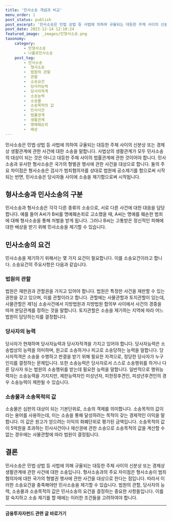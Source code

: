 ```yaml
---
title: '민사소송 개념과 비교'
menu_order: 1
post_status: publish
post_excerpt: '민사소송은 민법 상법 등 사법에 의하여 규율되는 대등한 주체 사이의 신분상 또는 경제상 생활관계에 관한 사건에 대한 소송을 말합니다. 사법상의 생활관계가 모두 민사소송의 대상이 되는 것은 아니고 대등한 주체 사이의 법률관계에 관한 것이어야 합니다. 민사소송과 유사한 형사소송은 국가의 형벌권 행사에 관한 사건을 대상으로 합니다. 둘의 주요 차이점은 형사소송은 검사가 범죄혐의자를 상대로 법원에 공소제기를 함으로써 시작되는 반면, 민사소송은 당사자들 사이에 소송을 제기함으로써 시작됩니다.'
post_date: 2023-12-14 12:10:24
featured_image: _images/민형사소송.png
taxonomy:
    category:
        - 민형사소송
        - 나홀로민사소송
    post_tag:
        - 민사소송
        -  형사소송
        -  법원의 관할
        -  관할
        -  소송요건
        -  당사자능력
        -  당사자적격
        -  소송능력
        -  소송물
        -  소송목적의 값
        -  민사사건
        -  법률관계
        -  생활관계
        -  명예훼손죄
        -  배상
---
```



민사소송은 민법·상법 등 사법에 의하여 규율되는 대등한 주체 사이의 신분상 또는 경제상 생활관계에 관한 사건에 대한 소송을 말합니다. 사법상의 생활관계가 모두 민사소송의 대상이 되는 것은 아니고 대등한 주체 사이의 법률관계에 관한 것이어야 합니다. 민사소송과 유사한 형사소송은 국가의 형벌권 행사에 관한 사건을 대상으로 합니다. 둘의 주요 차이점은 형사소송은 검사가 범죄혐의자를 상대로 법원에 공소제기를 함으로써 시작되는 반면, 민사소송은 당사자들 사이에 소송을 제기함으로써 시작됩니다.

## 형사소송과 민사소송의 구분

민사소송과 형사소송은 각각 다른 종류의 소송으로, 서로 다른 사건에 대한 대응을 담당합니다. 예를 들어 A씨가 B씨를 명예훼손죄로 고소했을 때, A씨는 명예를 훼손한 범죄에 대해 형사소송을 통해 처벌을 받게 됩니다. 그러나 B씨는 고통받은 정신적인 피해에 대한 배상을 받기 위해 민사소송을 제기할 수 있습니다.

## 민사소송의 요건

민사소송을 제기하기 위해서는 몇 가지 요건이 필요합니다. 이를 소송요건이라고 합니다. 소송요건의 주요사항은 다음과 같습니다.

### 법원의 관할

법원은 재판권과 관할권을 가지고 있어야 합니다. 법원은 특정한 사건을 재판할 수 있는 권한을 갖고 있으며, 이를 관할이라고 합니다. 관할에는 사물관할과 토지관할이 있는데, 사물관할은 제1심 소송사건에서 지방법원과 지방법원 합의부 사이에서 사건의 경중을 따져 분담관계를 정하는 것을 말합니다. 토지관할은 소송을 제기하는 지역에 따라 어느 법원이 담당하는지를 결정합니다.

### 당사자의 능력

당사자가 현재하며 당사자능력과 당사자적격을 가지고 있어야 합니다. 당사자능력은 소송법상의 능력을 의미하며, 원고로 소송하거나 피고로 소송당하는 능력을 말합니다. 당사자적격은 소송을 수행하고 판결을 받기 위해 필요한 자격으로, 정당한 당사자가 누구인지를 결정하는 문제입니다. 또한 소송능력은 당사자로서 스스로 소송행위를 하거나 다른 당사자 또는 법원의 소송행위를 받는데 필요한 능력을 말합니다. 일반적으로 행위능력자는 소송능력을 가지지만, 제한능력자인 미성년자, 피한정후견인, 피성년후견인의 경우 소송능력이 제한될 수 있습니다.

### 소송물과 소송목적의 값

소송물은 심판의 대상이 되는 기본단위로, 소송의 객체를 의미합니다. 소송목적의 값이라는 용어를 사용하는데, 이는 소송을 통해 달성하려는 목적이 갖는 경제적인 이익을 말합니다. 이 값은 원고가 얻으려는 이익의 화폐단위로 평가된 금액입니다. 소송목적의 값이 5억원을 초과하는 민사사건이나 재산권에 관한 소송으로 소송목적의 값을 계산할 수 없는 경우에는 사물관할에 따라 법원이 결정됩니다.

## 결론

민사소송은 민법·상법 등 사법에 의해 규율되는 대등한 주체 사이의 신분상 또는 경제상 생활관계에 관한 사건에 대한 소송입니다. 형사소송과의 주요 차이점은 형사소송이 범죄혐의자에 대한 국가의 형벌권 행사에 관한 사건을 대상으로 한다는 점입니다. 따라서 이러한 소송요건을 충족해야만 민사소송을 제기할 수 있습니다. 법원의 관할, 당사자의 능력, 소송물과 소송목적의 값은 민사소송의 요건을 결정하는 중요한 사항들입니다. 이를 잘 숙지하고 소송 제기를 할 때에는 이러한 조건들을 고려하여야 합니다.
<!-- wp:separator -->
<hr class="wp-block-separator has-alpha-channel-opacity"/>
<!-- /wp:separator -->

<!-- wp:group {"backgroundColor":"base","layout":{"type":"constrained"}} -->
<div class="wp-block-group has-base-background-color has-background"><!-- wp:paragraph {"align":"center","fontSize":"medium"} -->
<p class="has-text-align-center has-large-font-size"><strong>금융투자자펀드 관련 글 바로가기</strong></p>
<!-- /wp:paragraph -->


<!-- wp:latest-posts
{"categories":[{"id":13443,"count":19,"description":"","link":"https://uknowlaw.com/category/%ea%b8%88%ec%9c%b5%ed%88%ac%ec%9e%90%ec%9e%90%ed%8e%80%eb%93%9c/","name":"금융투자자펀드","slug":"금융투자자펀드","taxonomy":"category","parent":0,"meta":[],"_links":{"self":[{"href":"https://uknowlaw.com/wp-json/wp/v2/categories/13443"}],"collection":[{"href":"https://uknowlaw.com/wp-json/wp/v2/categories"}],"about":[{"href":"https://uknowlaw.com/wp-json/wp/v2/taxonomies/category"}],"wp:post_type":[{"href":"https://uknowlaw.com/wp-json/wp/v2/posts?categories=13443"}],"curies":[{"name":"wp","href":"https://api.w.org/{rel}","templated":true}]}}],"postsToShow":100,"excerptLength":28,"postLayout":"grid","columns":2,"featuredImageAlign":"left","featuredImageSizeSlug":"large","fontSize":"small"} /--></div>
<!-- /wp:group -->